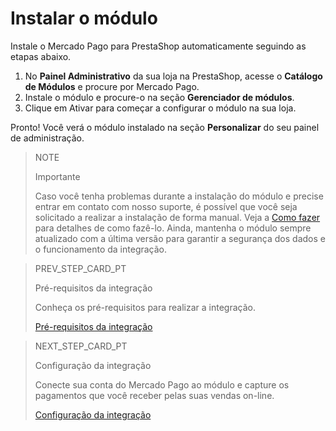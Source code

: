 # Instalar o módulo

Instale o Mercado Pago para PrestaShop automaticamente seguindo as etapas abaixo.

1. No **Painel Administrativo** da sua loja na PrestaShop, acesse o **Catálogo de Módulos** e procure por Mercado Pago.
2. Instale o módulo e procure-o na seção **Gerenciador de módulos**.
3. Clique em Ativar para começar a configurar o módulo na sua loja.

Pronto! Você verá o módulo instalado na seção **Personalizar** do seu painel de administração.

> NOTE
>
> Importante
>
> Caso você tenha problemas durante a instalação do módulo e precise entrar em contato com nosso suporte, é possível que você seja solicitado a realizar a instalação de forma manual. Veja a [Como fazer](/developers/pt/docs/prestashop/how-tos/install-module-manually) para detalhes de como fazê-lo. Ainda, mantenha o módulo sempre atualizado com a última versão para garantir a segurança dos dados e o funcionamento da integração.

> PREV_STEP_CARD_PT
>
> Pré-requisitos da integração
>
> Conheça os pré-requisitos para realizar a integração.
>
> [Pré-requisitos da integração](/developers/pt/docs/prestashop/prerequisites)

> NEXT_STEP_CARD_PT
>
> Configuração da integração
>
> Conecte sua conta do Mercado Pago ao módulo e capture os pagamentos que você receber pelas suas vendas on-line.
>
> [Configuração da integração](/developers/pt/docs/prestashop/integration)